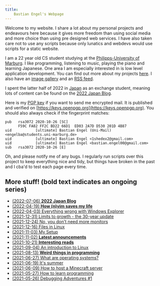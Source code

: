 ```yaml
---
title:
    Bastian Engel's Webpage
---
```


Welcome to my website. I share a lot about my personal projects
and endeavours here because it gives more freedom than using social media
and more choice than using pre designed web services. I have also taken care
not to use any scripts because only lunatics and webdevs would use scripts for a
static website.

I am a 22 year old CS student studying at the [Philipps-University of
Marburg](https://uni-marburg.de). I like programming, listening to music,
playing the piano and learning Japanese. One area I am especially interested in
is low level application development. You can find out more about my projects
[here](./projects.html). I also have an [image gallery](./gallery.html)
and an [RSS feed](/rss.xml).

I spent the latter half of 2022 in
[Japan](https://www.youtube.com/watch?v=_mkiGMtbrPM) as an exchange student,
meaning lots of content can be found on the [2022 Japan
Blog](./2022_japan_blog.html).

Here is my [PGP key](../res/gpg_key.txt) if you want to send me encrypted mail.
It is published and verified on
[https://keys.openpgp.org](https://keys.openpgp.org). You should also always
check if the fingerprint matches:

```
pub   rsa3072 2020-10-26 [SC]
      F59C FA82 FF2C BD22 66D1  ED03 2A7D D530 201D 4B87
uid           [ultimate] Bastian Engel (Uni-Mail) <engelba@students.uni-marburg.de>
uid           [ultimate] Bastian Engel <1shedex2@gmail.com>
uid           [ultimate] Bastian Engel <bastian.engel00@gmail.com>
sub   rsa3072 2020-10-26 [E]
```

Oh, and please notify me of any bugs. I regularly run scripts over this project
to keep everything nice and tidy, but things have broken in the past and I cba'd
to test each page every time.

## More stuff! (**bold** text indicates an ongoing series)

- [(2022-07-06) **2022 Japan Blog**](./2022_japan_blog.html)
- [(2022-04-19) **How (n)vim saves my life**](./vim_life_saving.html)
- [(2022-04-03) Everything wrong with Windows Explorer](./win_explorer.html)
- [(2021-12-31) Limits to growth - the 30-year update](./limits_to_growth.html)
- [(2021-12-24) No, you don't need more monitors](./more_monitors.html)
- [(2021-12-16) Files in Linux](./linux_files.html)
- [(2021-11-03) My Setup](./setup.html)
- [(2021-11-02) **Latest announcements**](./announcements.html)
- [(2021-10-21) **Interesting reads**](./interesting_reads.html)
- [(2021-09-04) An introduction to Linux](./linux_introduction.html)
- [(2021-08-13) **Weird things in programming**](./weird_programming_things.html)
- [(2021-06-27) What are operating systems?](./what_are_os.html)
- [(2021-06-19) It's summer](./its_summer.html)
- [(2021-06-09) How to host a Minecraft server](./hosting_mc_server.html)
- [(2021-05-27) How to learn programming](./how_to_learn_programming.html)
- [(2021-05-26) Debugging Adventures #1](./debugging_HPET.html)

